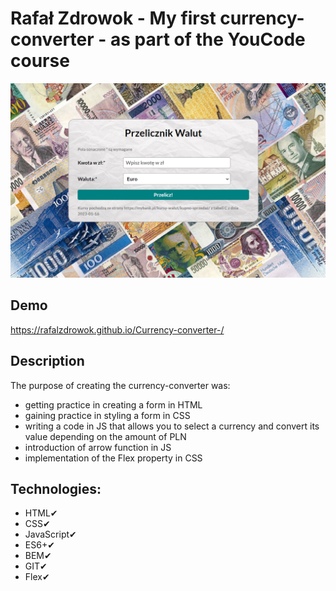 # Rafał Zdrowok - My first currency-converter - as part of the YouCode course
 ![My currency-converter](https://github.com/RAFALZDROWOK/Currency-converter-/blob/main/images/Currency%20converter.png?raw=true)
## Demo
https://rafalzdrowok.github.io/Currency-converter-/
## Description
The purpose of creating the currency-converter was:
- getting practice in creating a form in HTML
- gaining practice in styling a form in CSS
- writing a code in JS that allows you to select a currency and convert its value depending on the amount of PLN
- introduction of arrow function in JS
- implementation of the Flex property in CSS
## Technologies:
- HTML✔
- CSS✔
- JavaScript✔
- ES6+✔
- BEM✔
- GIT✔
- Flex✔
